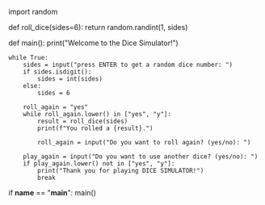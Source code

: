 import random

def roll_dice(sides=6):
    return random.randint(1, sides)

def main():
    print("Welcome to the Dice Simulator!")
    
    while True:
        sides = input("press ENTER to get a random dice number: ")
        if sides.isdigit():
            sides = int(sides)
        else:
            sides = 6
        
        roll_again = "yes"
        while roll_again.lower() in ["yes", "y"]:
            result = roll_dice(sides)
            print(f"You rolled a {result}.")
            
            roll_again = input("Do you want to roll again? (yes/no): ")
        
        play_again = input("Do you want to use another dice? (yes/no): ")
        if play_again.lower() not in ["yes", "y"]:
            print("Thank you for playing DICE SIMULATOR!")
            break

if __name__ == "__main__":
    main()
